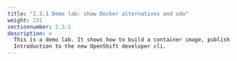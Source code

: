 ```yaml
---
title: "2.3.1 Demo lab: show Docker alternatives and odo"
weight: 231
sectionnumber: 2.3.1
description: >
  This is a demo lab. It shows how to build a container image, publish it to Docker Hub and deploy it to OpenShift.
  Introduction to the new OpenShift developer cli.
---
```

